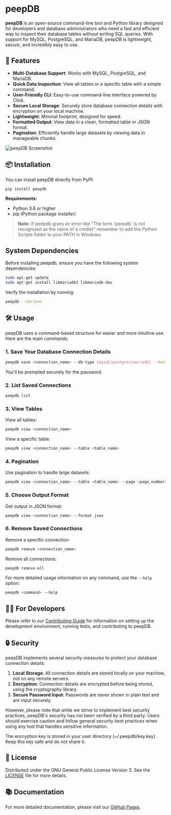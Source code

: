 # peepDB

**peepDB** is an open-source command-line tool and Python library designed for developers and database administrators who need a fast and efficient way to inspect their database tables without writing SQL queries. With support for MySQL, PostgreSQL, and MariaDB, peepDB is lightweight, secure, and incredibly easy to use.

## 🚀 Features

- **Multi-Database Support**: Works with MySQL, PostgreSQL, and MariaDB.
- **Quick Data Inspection**: View all tables or a specific table with a simple command.
- **User-Friendly CLI**: Easy-to-use command-line interface powered by Click.
- **Secure Local Storage**: Securely store database connection details with encryption on your local machine.
- **Lightweight**: Minimal footprint, designed for speed.
- **Formatted Output**: View data in a clean, formatted table or JSON format.
- **Pagination**: Efficiently handle large datasets by viewing data in manageable chunks.

![peepDB Screenshot](images/peepdb_screenshot.png)

## 📦 Installation

You can install peepDB directly from PyPI:

```bash
pip install peepdb
```

**Requirements:**
- Python 3.6 or higher
- pip (Python package installer)

> **Note:** If peepdb gives an error like "The term 'peepdb' is not recognized as the name of a cmdlet" remember to add the Python Scripts folder to your PATH in Windows.

## System Dependencies

Before installing peepdb, ensure you have the following system dependencies:

```bash
sudo apt-get update
sudo apt-get install libmariadb3 libmariadb-dev
```

Verify the installation by running:
```bash
peepdb --version
```

## 🛠️ Usage

peepDB uses a command-based structure for easier and more intuitive use. Here are the main commands:

### 1. Save Your Database Connection Details

```bash
peepdb save <connection_name> --db-type [mysql/postgres/mariadb] --host <host> --user <user> --database <database>
```
You'll be prompted securely for the password.

### 2. List Saved Connections

```bash
peepdb list
```

### 3. View Tables

View all tables:
```bash
peepdb view <connection_name>
```

View a specific table:
```bash
peepdb view <connection_name> --table <table_name>
```

### 4. Pagination

Use pagination to handle large datasets:
```bash
peepdb view <connection_name> --table <table_name> --page <page_number> --page-size <rows_per_page>
```

### 5. Choose Output Format

Get output in JSON format:
```bash
peepdb view <connection_name> --format json
```

### 6. Remove Saved Connections

Remove a specific connection:
```bash
peepdb remove <connection_name>
```

Remove all connections:
```bash
peepdb remove-all
```

For more detailed usage information on any command, use the `--help` option:
```bash
peepdb <command> --help
```

## 👨‍💻 For Developers

Please refer to our [Contributing Guide](CONTRIBUTING.md) for information on setting up the development environment, running tests, and contributing to peepDB.

## 🔒 Security

peepDB implements several security measures to protect your database connection details:

1. **Local Storage**: All connection details are stored locally on your machine, not on any remote servers.
2. **Encryption**: Connection details are encrypted before being stored, using the cryptography library.
3. **Secure Password Input**: Passwords are never shown in plain text and are input securely.

However, please note that while we strive to implement best security practices, peepDB's security has not been verified by a third party. Users should exercise caution and follow general security best practices when using any tool that handles sensitive information.

The encryption key is stored in your user directory (~/.peepdb/key.key). Keep this key safe and do not share it.

## 📜 License

Distributed under the GNU General Public License Version 3. See the [LICENSE](LICENSE) file for more details.

## 📚 Documentation

For more detailed documentation, please visit our [GitHub Pages](https://peepdb.dev/).

